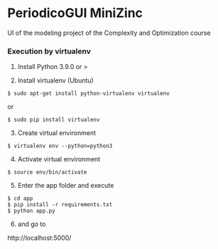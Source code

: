 # PeriodicoGUI MiniZinc
UI of the modeling project of the Complexity and Optimization course

### Execution by virtualenv

1. Install Python 3.9.0 or >

2.  Install virtualenv (Ubuntu)

  ```
  $ sudo apt-get install python-virtualenv virtualenv
  ```

or

  ```
  $ sudo pip install virtualenv
  ```
  
3. Create virtual environment

  ```
  $ virtualenv env --python=python3
  ```
  
4. Activate virtual environment

  ```
  $ source env/bin/activate
  ```
  
5. Enter the app folder and execute 
  ```
  $ cd app
  $ pip install -r requirements.txt
  $ python app.py
  ```
 
6. and go to 

  http://localhost:5000/